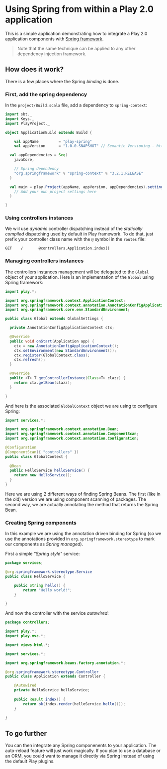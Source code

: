 Using Spring from within a Play 2.0 application
===============================================

This is a simple application demonstrating how to integrate a Play 2.0 application components with <a href="http://www.springsource.org/">Spring framework</a>.

> Note that the same technique can be applied to any other dependency injection framework.

## How does it work?

There is a few places where the Spring _binding_ is done.

### First, add the spring dependency

In the `project/Build.scala` file, add a dependency to `spring-context`:

```scala
import sbt._
import Keys._
import PlayProject._

object ApplicationBuild extends Build {

    val appName         = "play-spring"
    val appVersion      = "1.0.0-SNAPSHOT" // Semantic Versioning - http://semver.org/

  val appDependencies = Seq(
    javaCore,

    // Spring dependency
    "org.springframework" % "spring-context" % "3.2.1.RELEASE"
  )

  val main = play.Project(appName, appVersion, appDependencies).settings(
    // Add your own project settings here      
  )

}
```

### Using controllers instances

We wiil use _dynamic_ controller dispatching instead of the _statically compiled_ dispatching used by default in Play framework. To do that, just prefix your controller class name with the `@` symbol in the `routes` file:

```
GET    /       @controllers.Application.index()
```

### Managing controllers instances

The controllers instances management will be delegated to the `Global` object of your application. Here is an implementation of the `Global` using Spring framework:

```java
import play.*;

import org.springframework.context.ApplicationContext;
import org.springframework.context.annotation.AnnotationConfigApplicationContext;
import org.springframework.core.env.StandardEnvironment;

public class Global extends GlobalSettings {

  private AnnotationConfigApplicationContext ctx;

  @Override
  public void onStart(Application app) {
    ctx = new AnnotationConfigApplicationContext();
    ctx.setEnvironment(new StandardEnvironment());
    ctx.register(GlobalContext.class);
    ctx.refresh();
  }

  @Override
  public <T> T getControllerInstance(Class<T> clazz) {
    return ctx.getBean(clazz);
  }

}
```

And here is the associated `GlobalContext` object we are using to configure Spring:

```java
import services.*;

import org.springframework.context.annotation.Bean;
import org.springframework.context.annotation.ComponentScan;
import org.springframework.context.annotation.Configuration;

@Configuration
@ComponentScan({ "controllers" })
public class GlobalContext {
  
  @Bean
  public HelloService helloService() {
    return new HelloService();
  }
}
```

Here we are using 2 different ways of finding Spring Beans. The first (like in the old) version we are using component scanning of packages. The second way, we are actually annotating the method that returns the Spring Bean.

### Creating Spring components

In this example we are using the annotation driven binding for Spring (so we use the annotations provided in `org.springframework.stereotype` to mark our components as _Spring managed_).

First a simple _"Spring style"_ service:

```java
package services;

@org.springframework.stereotype.Service
public class HelloService {

	public String hello() {
		return "Hello world!";
	}

}
```

And now the controller with the service _autowired_:

```java
package controllers;

import play.*;
import play.mvc.*;

import views.html.*;

import services.*;

import org.springframework.beans.factory.annotation.*;

@org.springframework.stereotype.Controller
public class Application extends Controller {

	@Autowired
	private HelloService helloService;
  
  	public Result index() {
    	return ok(index.render(helloService.hello()));
  	}
  
}
```

## To go further

You can then integrate any Spring componenents to your application. The auto-reload feature will just work magically. If you plan to use a database or an ORM, you could want to manage it directly via Spring instead of using the default Play plugins.